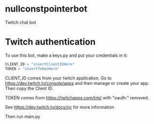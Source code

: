 # nullconstpointerbot
Twitch chat bot

# Twitch authentication

To use this bot, make a keys.py and put your credentials in it:

```python
CLIENT_ID = "insertClientIDHere"
TOKEN = "insertTokenHere"
```

CLIENT_ID comes from your twitch application. Go to https://dev.twitch.tv/console/apps and then manage or create your app. Then copy the Client ID.

TOKEN comes from https://twitchapps.com/tmi/ with "oauth:" removed.

See https://dev.twitch.tv/docs/irc for more information

Then run main.py